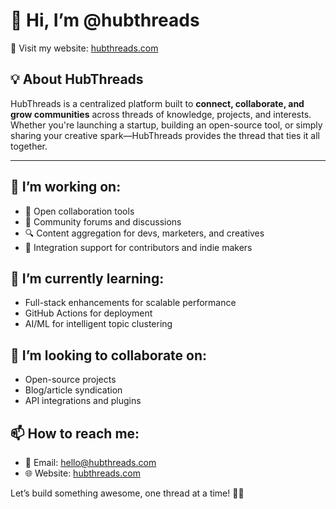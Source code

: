 # 👋 Hi, I’m @hubthreads

🔗 Visit my website: [hubthreads.com](https://hubthreads.com)

## 💡 About HubThreads

HubThreads is a centralized platform built to **connect, collaborate, and grow communities** across threads of knowledge, projects, and interests. Whether you're launching a startup, building an open-source tool, or simply sharing your creative spark—HubThreads provides the thread that ties it all together.

---

## 🚀 I’m working on:
- 🔧 Open collaboration tools
- 💬 Community forums and discussions
- 🔍 Content aggregation for devs, marketers, and creatives
- 🤝 Integration support for contributors and indie makers

## 🧠 I’m currently learning:
- Full-stack enhancements for scalable performance
- GitHub Actions for deployment
- AI/ML for intelligent topic clustering

## 🤝 I’m looking to collaborate on:
- Open-source projects
- Blog/article syndication
- API integrations and plugins

## 📫 How to reach me:
- 💌 Email: hello@hubthreads.com
- 🌐 Website: [hubthreads.com](https://hubthreads.com)

Let’s build something awesome, one thread at a time! 🧵✨
